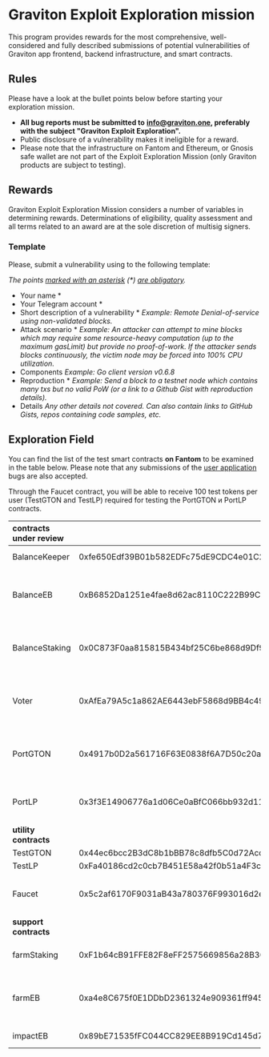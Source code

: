 # Graviton Exploit Exploration mission

This program provides rewards for the most comprehensive, well-considered and fully described submissions of potential vulnerabilities of Graviton app frontend, backend infrastructure, and smart contracts. 

## Rules

Please have a look at the bullet points below before starting your exploration mission.

* **All bug reports must be submitted to** [**info@graviton.one**](mailto:info@graviton.one)**, preferably with the subject "Graviton Exploit Exploration".**
* Public disclosure of a vulnerability makes it ineligible for a reward.
* Please note that the infrastructure  on Fantom and Ethereum, or Gnosis safe wallet are not part of the Exploit Exploration Mission \(only Graviton products are subject  to testing\).

## Rewards

Graviton Exploit Exploration Mission considers a number of variables in determining rewards. Determinations of eligibility, quality assessment and all terms related to an award are at the sole discretion of multisig signers.

### Template

Please, submit a vulnerability using to the following template:

_The points_ [_marked with an asterisk_](https://context.reverso.net/%D0%BF%D0%B5%D1%80%D0%B5%D0%B2%D0%BE%D0%B4/%D0%B0%D0%BD%D0%B3%D0%BB%D0%B8%D0%B9%D1%81%D0%BA%D0%B8%D0%B9-%D1%80%D1%83%D1%81%D1%81%D0%BA%D0%B8%D0%B9/marked+with+an+asterisk) _\(\*\)_ [_are obligatory_](https://context.reverso.net/%D0%BF%D0%B5%D1%80%D0%B5%D0%B2%D0%BE%D0%B4/%D0%B0%D0%BD%D0%B3%D0%BB%D0%B8%D0%B9%D1%81%D0%BA%D0%B8%D0%B9-%D1%80%D1%83%D1%81%D1%81%D0%BA%D0%B8%D0%B9/are+obligatory)_._

* Your name \*
* Your Telegram account \*
* Short description of a vulnerability \* _Example: Remote Denial-of-service using non-validated blocks._
* Attack scenario \* _Example: An attacker can attempt to mine blocks which may require some resource-heavy computation \(up to the maximum gasLimit\) but provide no proof-of-work. If the attacker sends blocks continuously, the victim node may be forced into 100% CPU utilization._
* Components _Example: Go client version v0.6.8_
* Reproduction \* _Example: Send a block to a testnet node which contains many txs but no valid PoW \(or a link to a Github Gist with reproduction details\)._
* Details _Any other details not covered. Can also contain links to GitHub Gists, repos containing code samples, etc._

## Exploration Field

You can find the list of the test smart contracts **on Fantom** to be examined in the table below. Please note that any submissions of the [user application](https://v1.graviton.one/) bugs are also accepted.

Through the Faucet contract, you will be able to receive 100 test tokens per user \(TestGTON and TestLP\) required for testing the PortGTON и PortLP contracts. 

| contracts under review |  |  |
| :--- | :--- | :--- |
| BalanceKeeper | 0xfe650Edf39B01b582EDFc75dE9CDC4e01C2a53CC | tracks user balances |
| BalanceEB | 0xB6852Da1251e4fae8d62ac8110C222B99C54BF9F | updates balanceKeeper with values from farmEB and impactEB |
| BalanceStaking | 0x0C873F0aa815815B434bf25C6be868d9Df981066 | updates balanceKeeper with values from farmStaking |
| Voter | 0xAfEa79A5c1a862AE6443ebF5868d9BB4c491eF73 | here users can cast votes equal to their balances on balanceKeeper |
| PortGTON | 0x4917b0D2a561716F63E0838f6A7D50c20a88cEeE | updates balanceKeeper on locking and unlocking GTON |
| PortLP | 0x3f3E14906776a1d06Ce0aBfC066bb932d11e7A50 | updates balanceKeeper on locking and unlocking LP |
| **utility contracts** |  |  |
| TestGTON | 0x44ec6bcc2B3dC8b1bBB78c8dfb5C0d72Acd41D87 |  |
| TestLP | 0xFa40186cd2c0cb7B451E58a42f0b51a4F3c6C1E9 |  |
| Faucet | 0x5c2af6170F9031aB43a780376F993016d2eCfc70 | drops 100 testGTON and testLP per user |
| **support contracts** |  |  |
| farmStaking | 0xF1b64cB91FFE82F8eFF2575669856a28B30A0450 | calculates fading curve of staking |
| farmEB | 0xa4e8C675f0E1DDbD2361324e909361ff9455222c | calculates fading curve of unlocking gton for early birds |
| impactEB | 0x89bE71535fFC044CC829EE8B919Cd145d71154E4 | tracks early birds impacts  |

